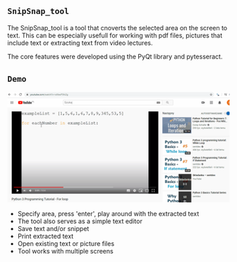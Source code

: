 ## `SnipSnap_tool`

The SnipSnap_tool is a tool that cnoverts the selected area on the screen to text. 
This can be especially usefull for working with pdf files, pictures that include text or extracting text from 
video lectures.
    
The core features were developed using the PyQt library and pytesseract. 
## `Demo`

![SnipSnap_demo](demo/SnipSnap_demo.gif)

* Specify area, press 'enter', play around with the extracted text
* The tool also serves as a simple text editor
* Save text and/or snippet 
* Print extracted text
* Open existing text or picture files
* Tool works with multiple screens


